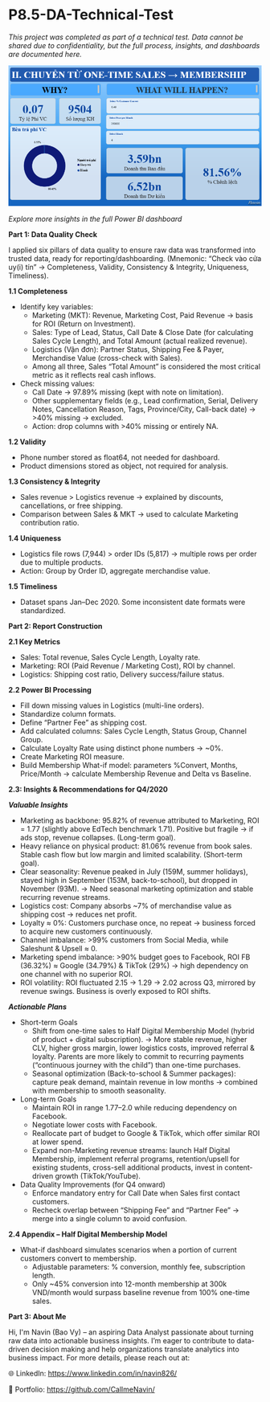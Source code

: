# P8.5-DA-Technical-Test

_This project was completed as part of a technical test. Data cannot be shared due to confidentiality, but the full process, insights, and dashboards are documented here._

![Dashboard Visualization](https://github.com/CallmeNavin/P8.5-DA-Technical-Test/blob/main/Dashboard.png)

_Explore more insights in the full Power BI dashboard_

**Part 1: Data Quality Check**

I applied six pillars of data quality to ensure raw data was transformed into trusted data, ready for reporting/dashboarding. (Mnemonic: “Check vào cửa uy(i) tín” → Completeness, Validity, Consistency & Integrity, Uniqueness, Timeliness).

**1.1 Completeness**
- Identify key variables:
  + Marketing (MKT): Revenue, Marketing Cost, Paid Revenue → basis for ROI (Return on Investment).
  + Sales: Type of Lead, Status, Call Date & Close Date (for calculating Sales Cycle Length), and Total Amount (actual realized revenue).
  + Logistics (Vận đơn): Partner Status, Shipping Fee & Payer, Merchandise Value (cross-check with Sales).
  + Among all three, Sales “Total Amount” is considered the most critical metric as it reflects real cash inflows.
- Check missing values:
  + Call Date → 97.89% missing (kept with note on limitation).
  + Other supplementary fields (e.g., Lead confirmation, Serial, Delivery Notes, Cancellation Reason, Tags, Province/City, Call-back date) → >40% missing → excluded.
  + Action: drop columns with >40% missing or entirely NA.

**1.2 Validity**
- Phone number stored as float64, not needed for dashboard.
- Product dimensions stored as object, not required for analysis.

**1.3 Consistency & Integrity**
- Sales revenue > Logistics revenue → explained by discounts, cancellations, or free shipping.
- Comparison between Sales & MKT → used to calculate Marketing contribution ratio.

**1.4 Uniqueness**
- Logistics file rows (7,944) > order IDs (5,817) → multiple rows per order due to multiple products.
- Action: Group by Order ID, aggregate merchandise value.

**1.5 Timeliness**
- Dataset spans Jan–Dec 2020. Some inconsistent date formats were standardized.

**Part 2: Report Construction**

**2.1 Key Metrics**
- Sales: Total revenue, Sales Cycle Length, Loyalty rate.
- Marketing: ROI (Paid Revenue / Marketing Cost), ROI by channel.
- Logistics: Shipping cost ratio, Delivery success/failure status.

**2.2 Power BI Processing**
- Fill down missing values in Logistics (multi-line orders).
- Standardize column formats.
- Define “Partner Fee” as shipping cost.
- Add calculated columns: Sales Cycle Length, Status Group, Channel Group.
- Calculate Loyalty Rate using distinct phone numbers → ~0%.
- Create Marketing ROI measure.
- Build Membership What-if model: parameters %Convert, Months, Price/Month → calculate Membership Revenue and Delta vs Baseline.

**2.3: Insights & Recommendations for Q4/2020**

**_Valuable Insights_**
- Marketing as backbone: 95.82% of revenue attributed to Marketing, ROI = 1.77 (slightly above EdTech benchmark 1.71). Positive but fragile → if ads stop, revenue collapses. (Long-term goal).
- Heavy reliance on physical product: 81.06% revenue from book sales. Stable cash flow but low margin and limited scalability. (Short-term goal).
- Clear seasonality: Revenue peaked in July (159M, summer holidays), stayed high in September (153M, back-to-school), but dropped in November (93M). → Need seasonal marketing optimization and stable recurring revenue streams.
- Logistics cost: Company absorbs ~7% of merchandise value as shipping cost → reduces net profit.
- Loyalty ≈ 0%: Customers purchase once, no repeat → business forced to acquire new customers continuously.
- Channel imbalance: >99% customers from Social Media, while Saleshunt & Upsell ≈ 0.
- Marketing spend imbalance: >90% budget goes to Facebook, ROI FB (36.32%) ≈ Google (34.79%) & TikTok (29%) → high dependency on one channel with no superior ROI.
- ROI volatility: ROI fluctuated 2.15 → 1.29 → 2.02 across Q3, mirrored by revenue swings. Business is overly exposed to ROI shifts.

**_Actionable Plans_**

- Short-term Goals
  + Shift from one-time sales to Half Digital Membership Model (hybrid of product + digital subscription). → More stable revenue, higher CLV, higher gross margin, lower logistics costs, improved referral & loyalty. Parents are more likely to commit to recurring payments (“continuous journey with the child”) than one-time purchases.
  + Seasonal optimization (Back-to-school & Summer packages): capture peak demand, maintain revenue in low months → combined with membership to smooth seasonality.
- Long-term Goals
  + Maintain ROI in range 1.77–2.0 while reducing dependency on Facebook.
  + Negotiate lower costs with Facebook.
  + Reallocate part of budget to Google & TikTok, which offer similar ROI at lower spend.
  + Expand non-Marketing revenue streams: launch Half Digital Membership, implement referral programs, retention/upsell for existing students, cross-sell additional products, invest in content-driven growth (TikTok/YouTube).
- Data Quality Improvements (for Q4 onward)
  + Enforce mandatory entry for Call Date when Sales first contact customers.
  + Recheck overlap between “Shipping Fee” and “Partner Fee” → merge into a single column to avoid confusion.

**2.4 Appendix – Half Digital Membership Model**
- What-if dashboard simulates scenarios when a portion of current customers convert to membership.
  + Adjustable parameters: % conversion, monthly fee, subscription length.
  + Only ~45% conversion into 12-month membership at 300k VND/month would surpass baseline revenue from 100% one-time sales.

**Part 3: About Me**

Hi, I'm Navin (Bao Vy) – an aspiring Data Analyst passionate about turning raw data into actionable business insights. I’m eager to contribute to data-driven decision making and help organizations translate analytics into business impact. For more details, please reach out at:

🌐 LinkedIn: https://www.linkedin.com/in/navin826/

📂 Portfolio: https://github.com/CallmeNavin/
